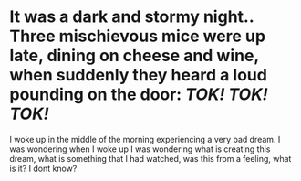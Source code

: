 # It was a dark and stormy night.. Three mischievous mice were up late, dining on cheese and wine, when suddenly they heard a loud pounding on the door: *TOK! TOK! TOK!*

I woke up in the middle of the morning experiencing a very bad dream. I was wondering when I woke up I was wondering what is creating this dream, what is something that I had watched, was this from a feeling, what is it? I dont know? 
